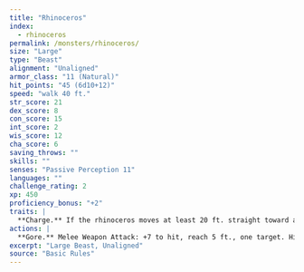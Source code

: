 ```yaml
---
title: "Rhinoceros"
index:
  - rhinoceros
permalink: /monsters/rhinoceros/
size: "Large"
type: "Beast"
alignment: "Unaligned"
armor_class: "11 (Natural)"
hit_points: "45 (6d10+12)"
speed: "walk 40 ft."
str_score: 21
dex_score: 8
con_score: 15
int_score: 2
wis_score: 12
cha_score: 6
saving_throws: ""
skills: ""
senses: "Passive Perception 11"
languages: ""
challenge_rating: 2
xp: 450
proficiency_bonus: "+2"
traits: |
  **Charge.** If the rhinoceros moves at least 20 ft. straight toward a target and then hits it with a gore attack on the same turn, the target takes an extra 9 (2d8) bludgeoning damage. If the target is a creature, it must succeed on a DC 15 Strength saving throw or be knocked prone.
actions: |
  **Gore.** Melee Weapon Attack: +7 to hit, reach 5 ft., one target. Hit: 14 (2d8 + 5) bludgeoning damage.
excerpt: "Large Beast, Unaligned"
source: "Basic Rules"
---
```


